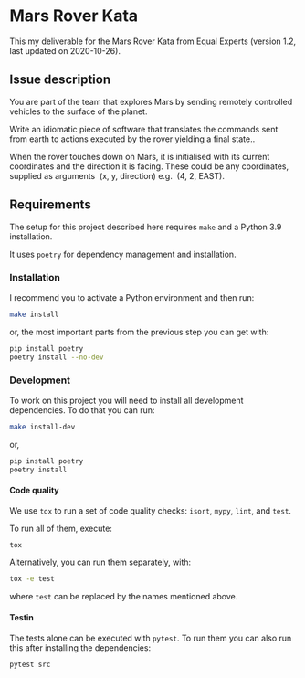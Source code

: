 # Mars Rover Kata

This my deliverable for the Mars Rover Kata from
Equal Experts (version 1.2, last updated on 2020-10-26).

## Issue description

You are part of the team that explores Mars by sending remotely controlled vehicles to the surface of
the planet.

Write an idiomatic piece of software that translates the commands sent from earth to
actions executed by the rover yielding a final state..

When the rover touches down on Mars, it is initialised with its current coordinates and the direction
it is facing. These could be any coordinates, supplied as arguments ​ (x, y, direction)​ e.g. ​ (4,
2, EAST)​ .

## Requirements

The setup for this project described here requires `make` and a
Python 3.9 installation.

It uses `poetry` for dependency management and installation.

### Installation

I recommend you to activate a Python environment and then run:

```bash
make install
```

or, the most important parts from the previous step you can get with:

```bash
pip install poetry
poetry install --no-dev
```

### Development

To work on this project you will need to install all development dependencies.
To do that you can run:

```bash
make install-dev
```

or,

```bash
pip install poetry
poetry install
```

#### Code quality

We use `tox` to run a set of code quality checks: `isort`, `mypy`, `lint`, and
`test`.

To run all of them, execute:

```bash
tox
```

Alternatively, you can run them separately, with:

```bash
tox -e test
```

where `test` can be replaced by the names mentioned above.

#### Testin

The tests alone can be executed with `pytest`. To run them you can also run
this after installing the dependencies:

```bash
pytest src
```
